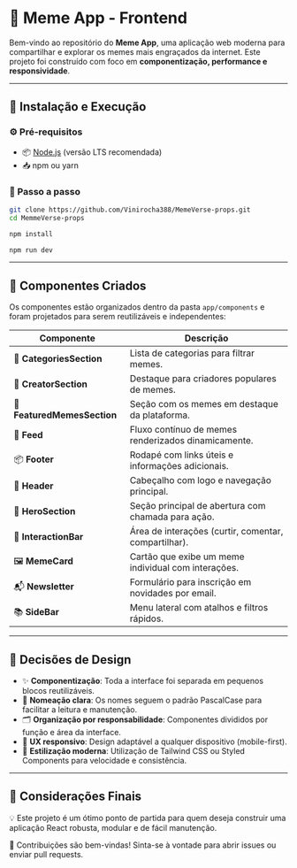 # 🧩 Meme App - Frontend

Bem-vindo ao repositório do **Meme App**, uma aplicação web moderna para compartilhar e explorar os memes mais engraçados da internet. Este projeto foi construído com foco em **componentização, performance e responsividade**.

---

## 🚀 Instalação e Execução

### ⚙️ Pré-requisitos

- 📦 [Node.js](https://nodejs.org/) (versão LTS recomendada)  
- 📥 npm ou yarn

### 📲 Passo a passo

```bash
git clone https://github.com/Vinirocha388/MemeVerse-props.git
cd MemmeVerse-props
```

```bash
npm install

```

```bash
npm run dev

```

---

## 🧱 Componentes Criados

Os componentes estão organizados dentro da pasta `app/components` e foram projetados para serem reutilizáveis e independentes:

| Componente               | Descrição                                                                  |
|--------------------------|----------------------------------------------------------------------------|
| 🧩 **CategoriesSection**  | Lista de categorias para filtrar memes.                                   |
| 👤 **CreatorSection**     | Destaque para criadores populares de memes.                              |
| 🌟 **FeaturedMemesSection** | Seção com os memes em destaque da plataforma.                          |
| 📜 **Feed**               | Fluxo contínuo de memes renderizados dinamicamente.                      |
| 📦 **Footer**             | Rodapé com links úteis e informações adicionais.                         |
| 🧭 **Header**             | Cabeçalho com logo e navegação principal.                                |
| 🚀 **HeroSection**        | Seção principal de abertura com chamada para ação.                       |
| 💬 **InteractionBar**     | Área de interações (curtir, comentar, compartilhar).                     |
| 🖼️ **MemeCard**           | Cartão que exibe um meme individual com interações.                      |
| 📬 **Newsletter**         | Formulário para inscrição em novidades por email.                        |
| 📚 **SideBar**            | Menu lateral com atalhos e filtros rápidos.                              |

---

## 🎨 Decisões de Design

- ✨ **Componentização**: Toda a interface foi separada em pequenos blocos reutilizáveis.  
- 🧠 **Nomeação clara**: Os nomes seguem o padrão PascalCase para facilitar a leitura e manutenção.  
- 🗂️ **Organização por responsabilidade**: Componentes divididos por função e área da interface.  
- 🎯 **UX responsivo**: Design adaptável a qualquer dispositivo (mobile-first).  
- 🎨 **Estilização moderna**: Utilização de Tailwind CSS ou Styled Components para velocidade e consistência.  

---



## 📝 Considerações Finais

💡 Este projeto é um ótimo ponto de partida para quem deseja construir uma aplicação React robusta, modular e de fácil manutenção.

🙌 Contribuições são bem-vindas! Sinta-se à vontade para abrir issues ou enviar pull requests.
